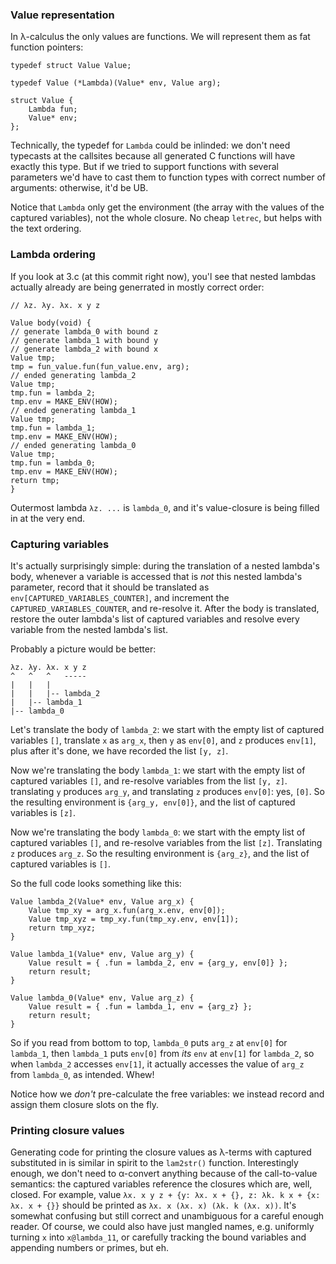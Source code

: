 ### Value representation

In λ-calculus the only values are functions. We will represent them as
fat function pointers:

    typedef struct Value Value;

    typedef Value (*Lambda)(Value* env, Value arg);

    struct Value {
        Lambda fun;
        Value* env;
    };

Technically, the typedef for `Lambda` could be inlinded: we don't need typecasts at the callsites because all generated C functions will have exactly this type. But if we tried to support functions with several parameters we'd have to cast them to function types with correct number of arguments: otherwise, it'd be UB.

Notice that `Lambda` only get the environment (the array with the values of the captured variables), not the whole closure. No cheap `letrec`, but helps with the text ordering.

### Lambda ordering

If you look at 3.c (at this commit right now), you'l see that nested lambdas actually already are being generrated in mostly correct order:

    // λz. λy. λx. x y z

    Value body(void) {
    // generate lambda_0 with bound z
    // generate lambda_1 with bound y
    // generate lambda_2 with bound x
    Value tmp;
    tmp = fun_value.fun(fun_value.env, arg);
    // ended generating lambda_2
    Value tmp;
    tmp.fun = lambda_2;
    tmp.env = MAKE_ENV(HOW);
    // ended generating lambda_1
    Value tmp;
    tmp.fun = lambda_1;
    tmp.env = MAKE_ENV(HOW);
    // ended generating lambda_0
    Value tmp;
    tmp.fun = lambda_0;
    tmp.env = MAKE_ENV(HOW);
    return tmp;
    }

Outermost lambda `λz. ...` is `lambda_0`, and it's value-closure is being filled in at the very end.

### Capturing variables

It's actually surprisingly simple: during the translation of a nested lambda's body, whenever a variable is accessed that is *not* this nested lambda's parameter, record that it should be translated as `env[CAPTURED_VARIABLES_COUNTER]`, and increment the `CAPTURED_VARIABLES_COUNTER`, and re-resolve it. After the body is translated, restore the outer lambda's list of captured variables and resolve every variable from the nested lambda's list.

Probably a picture would be better:

    λz. λy. λx. x y z
    ^   ^   ^   -----
    |   |   |
    |   |   |-- lambda_2
    |   |-- lambda_1
    |-- lambda_0

Let's translate the body of `lambda_2`: we start with the empty list of captured variables `[]`, translate `x` as `arg_x`, then `y` as `env[0]`, and `z` produces `env[1]`, plus after it's done, we have recorded the list `[y, z]`.

Now we're translating the body `lambda_1`: we start with the empty list of captured variables `[]`, and re-resolve variables from the list `[y, z]`. translating `y` produces `arg_y`, and translating `z` produces `env[0]`: yes, `[0]`. So the resulting environment is `{arg_y, env[0]}`, and the list of captured variables is `[z]`.

Now we're translating the body `lambda_0`: we start with the empty list of captured variables `[]`, and re-resolve variables from the list `[z]`. Translating `z` produces `arg_z`. So the resulting environment is `{arg_z}`, and the list of captured variables is `[]`.

So the full code looks something like this:

    Value lambda_2(Value* env, Value arg_x) {
        Value tmp_xy = arg_x.fun(arg_x.env, env[0]);
        Value tmp_xyz = tmp_xy.fun(tmp_xy.env, env[1]);
        return tmp_xyz;
    }

    Value lambda_1(Value* env, Value arg_y) {
        Value result = { .fun = lambda_2, env = {arg_y, env[0]} };
        return result;
    }

    Value lambda_0(Value* env, Value arg_z) {
        Value result = { .fun = lambda_1, env = {arg_z} };
        return result;
    }

So if you read from bottom to top, `lambda_0` puts `arg_z` at `env[0]` for `lambda_1`, then `lambda_1` puts `env[0]` from *its* `env` at `env[1]` for `lambda_2`, so when `lambda_2` accesses `env[1]`, it actually accesses the value of `arg_z` from `lambda_0`, as intended. Whew!

Notice how we *don't* pre-calculate the free variables: we instead record and assign them closure slots on the fly.

### Printing closure values

Generating code for printing the closure values as λ-terms with captured substituted in is similar in spirit to the `lam2str()` function. Interestingly enough, we don't need to α-convert anything because of the call-to-value semantics: the captured variables reference the closures which are, well, closed. For example, value `λx. x y z + {y: λx. x + {}, z: λk. k x + {x: λx. x + {}}` should be printed as `λx. x (λx. x) (λk. k (λx. x))`. It's somewhat confusing but still correct and unambiguous for a careful enough reader. Of course, we could also have just mangled names, e.g. uniformly turning `x` into `x@lambda_11`, or carefully tracking the bound variables and appending numbers or primes, but eh.